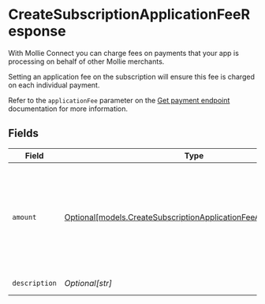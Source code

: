# CreateSubscriptionApplicationFeeResponse

With Mollie Connect you can charge fees on payments that your app is processing on behalf of other Mollie
merchants.

Setting an application fee on the subscription will ensure this fee is charged on each individual payment.

Refer to the `applicationFee` parameter on the [Get payment endpoint](get-payment) documentation for more
information.


## Fields

| Field                                                                                                                          | Type                                                                                                                           | Required                                                                                                                       | Description                                                                                                                    | Example                                                                                                                        |
| ------------------------------------------------------------------------------------------------------------------------------ | ------------------------------------------------------------------------------------------------------------------------------ | ------------------------------------------------------------------------------------------------------------------------------ | ------------------------------------------------------------------------------------------------------------------------------ | ------------------------------------------------------------------------------------------------------------------------------ |
| `amount`                                                                                                                       | [Optional[models.CreateSubscriptionApplicationFeeAmountResponse]](../models/createsubscriptionapplicationfeeamountresponse.md) | :heavy_minus_sign:                                                                                                             | In v2 endpoints, monetary amounts are represented as objects with a `currency` and `value` field.                              |                                                                                                                                |
| `description`                                                                                                                  | *Optional[str]*                                                                                                                | :heavy_minus_sign:                                                                                                             | N/A                                                                                                                            | Platform fee                                                                                                                   |